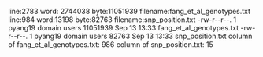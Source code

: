 line:2783  word: 2744038 byte:11051939 filename:fang_et_al_genotypes.txt
line:984 word:13198 byte:82763 filename:snp_position.txt
-rw-r--r--. 1 pyang19 domain users 11051939 Sep 13 13:33 fang_et_al_genotypes.txt
-rw-r--r--. 1 pyang19 domain users    82763 Sep 13 13:33 snp_position.txt
column of fang_et_al_genotypes.txt: 986
column of snp_position.txt: 15
